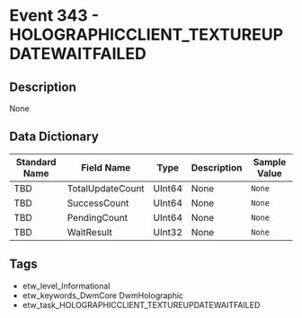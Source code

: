 # Event 343 - HOLOGRAPHICCLIENT_TEXTUREUPDATEWAITFAILED

## Description
None

## Data Dictionary
|Standard Name|Field Name|Type|Description|Sample Value|
|---|---|---|---|---|
|TBD|TotalUpdateCount|UInt64|None|`None`|
|TBD|SuccessCount|UInt64|None|`None`|
|TBD|PendingCount|UInt64|None|`None`|
|TBD|WaitResult|UInt32|None|`None`|

## Tags
* etw_level_Informational
* etw_keywords_DwmCore DwmHolographic
* etw_task_HOLOGRAPHICCLIENT_TEXTUREUPDATEWAITFAILED